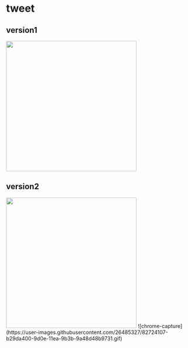 
# tweet 

## version1
<img width="356" src="https://user-images.githubusercontent.com/26485327/76154257-2074ff00-6114-11ea-8637-581932249440.png">

## version2
<img width="356" src="https://user-images.githubusercontent.com/26485327/82724140-e1b41580-9d0e-11ea-8a00-3ebd2e20ca13.png">
![chrome-capture](https://user-images.githubusercontent.com/26485327/82724107-b29da400-9d0e-11ea-9b3b-9a48d48b9731.gif)
